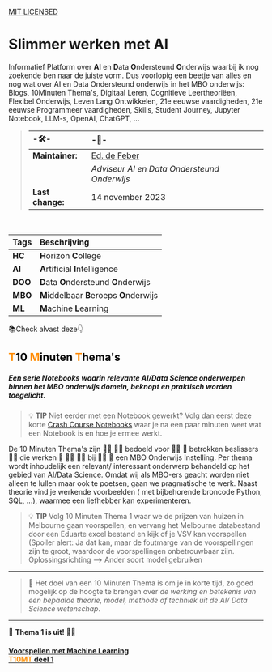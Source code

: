 [MIT LICENSED](https://github.com/EdF2021/EdF2021.github.io/blob/1449d85990e6c3eda755276df711603116f640c5/LICENSE)

# Slimmer werken met AI
Informatief Platform over **AI** en **D**ata **O**ndersteund **O**nderwijs waarbij ik nog zoekende ben naar de juiste vorm.
Dus voorlopig een beetje van alles en nog wat over AI en Data Ondersteund onderwijs in het MBO onderwijs: Blogs, 10Minuten Thema's, Digitaal Leren, Cognitieve Leertheoriëen, Flexibel Onderwijs, Leven Lang Ontwikkelen,  21e eeuwse vaardigheden, 21e eeuwse Programmeer vaardigheden, Skills, Student Journey, Jupyter Notebook, LLM-s, OpenAI, ChatGPT, ...  

>| -🛠️- | -👷- |
>| :--- | :--- |
>| **Maintainer:** | [Ed. de Feber](mailto://e.defeber@horizoncollege.nl) |
>|  | *Adviseur AI en Data Ondersteund Onderwijs* | 
>| **Last change:** | 14 november 2023 |

<br>

| Tags | Beschrijving |
| :--- | :---|
| **HC** | **H**orizon **C**ollege |
| **AI** | **A**rtificial **I**ntelligence |
| **DOO** | **D**ata **O**ndersteund **O**nderwijs |
| **MBO** | **M**iddelbaar **B**eroeps **O**nderwijs |
| **ML** | **M**achine **L**earning |

📚Check alvast deze👇

## <font color="#000"><font color="darkorange">T</font>10 <font color="darkorange">M</font>inuten <font color="darkorange">T</font>hema's</font>
##### Een serie *Notebooks* waarin relevante AI/Data Science onderwerpen binnen het MBO onderwijs domein, beknopt en praktisch worden toegelicht.  

> 💡 **TIP** Niet eerder met een Notebook gewerkt? Volg dan eerst deze korte [Crash Course Notebooks](https://app.noteable.io/published/9a4cf4b6-29f6-46e3-9383-dd23513113fe/Crashcourse-Notebooks) waar je na een paar minuten weet wat een Notebook is en hoe je ermee werkt. 

De 10 Minuten Thema's zijn 👩‍🍳 👨‍🎓 bedoeld voor 👨‍🏫 👩‍ betrokken beslissers 👨‍🎓 die werken 💼 👨‍🔧 👮‍♀️ bij 👨‍💻 👨‍ een MBO Onderwijs Instelling. Per thema wordt inhoudelijk een relevant/ interessant onderwerp behandeld op het gebied van AI/Data Science. Omdat wij als MBO-ers geacht worden niet alleen te lullen maar ook te poetsen, gaan we pragmatische te werk. Naast theorie vind je werkende voorbeelden ( met bijbehorende broncode Python, SQL, ...), waarmee een liefhebber kan experimenteren. 
> 💡 **TIP** Volg 10 Minuten Thema 1 waar we de prijzen van huizen in Melbourne gaan voorspellen, en vervang het Melbourne databestand door een Eduarte excel bestand en kijk of je VSV kan voorspellen (Spoiler alert: Ja dat kan, maar de foutmarge van de voorspellingen zijn te groot, waardoor de voorspellingen onbetrouwbaar zijn. Oplossingsrichting --> Ander soort model gebruiken      

----
> 🎯 Het doel van een 10 Minuten Thema is om je in korte tijd, zo goed mogelijk op de hoogte te brengen over *de werking en betekenis van een bepaalde theorie, model, methode of techniek uit de AI/ Data Science wetenschap*.
----

🥳 **Thema 1 is uit!** 🎈🎈 

#### [Voorspellen met Machine Learning<br> **<font color="darkorange">T10MT</font> deel 1**](https://app.noteable.io/published/513c4771-e741-432c-9b00-ffd39e9d846d/10Min_Thema_1_Voorspellen)
[^1]: Wil je meer weten over hoe een Notebook werkt ga dan naar [Uitleg Notebook](https://app.noteable.io/f/cce7345d-e0d8-4cd2-91f1-80f69d272957/What-can-you-do-in-a-Noteable-notebook.ipynb)   


